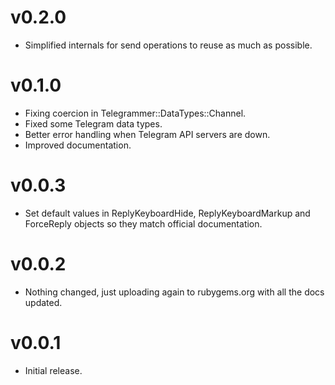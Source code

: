 v0.2.0
======

* Simplified internals for send operations to reuse as much as possible.

v0.1.0
======

* Fixing coercion in Telegrammer::DataTypes::Channel.
* Fixed some Telegram data types.
* Better error handling when Telegram API servers are down.
* Improved documentation.

v0.0.3
======

* Set default values in ReplyKeyboardHide, ReplyKeyboardMarkup and ForceReply objects so they match official documentation.

v0.0.2
======

* Nothing changed, just uploading again to rubygems.org with all the docs updated.

v0.0.1
======

* Initial release.
